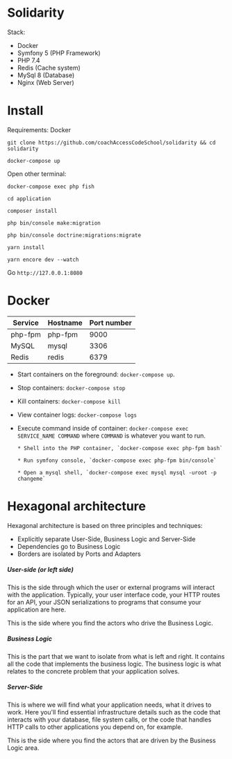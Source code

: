# Solidarity

Stack:
- Docker
- Symfony 5 (PHP Framework)
- PHP 7.4
- Redis (Cache system)
- MySql 8 (Database)
- Nginx (Web Server)
      

# Install

Requirements: Docker


`git clone https://github.com/coachAccessCodeSchool/solidarity && cd solidarity`

`docker-compose up`

Open other terminal:

`docker-compose exec php fish`

`cd application`

`composer install`

`php bin/console make:migration`

`php bin/console doctrine:migrations:migrate`

`yarn install`

`yarn encore dev --watch`


Go `http://127.0.0.1:8080`


# Docker
Service|Hostname|Port number
------|---------|-----------
php-fpm|php-fpm|9000
MySQL|mysql|3306
Redis|redis|6379

* Start containers on the foreground: `docker-compose up`. 
* Stop containers: `docker-compose stop`
* Kill containers: `docker-compose kill`
* View container logs: `docker-compose logs`

* Execute command inside of container: `docker-compose exec SERVICE_NAME COMMAND` where `COMMAND` is whatever you want to run. 

      * Shell into the PHP container, `docker-compose exec php-fpm bash`
      
      * Run symfony console, `docker-compose exec php-fpm bin/console`
      
      * Open a mysql shell, `docker-compose exec mysql mysql -uroot -p changeme`
      
# Hexagonal architecture

Hexagonal architecture is based on three principles and techniques:

- Explicitly separate User-Side, Business Logic and Server-Side
- Dependencies go to Business Logic
- Borders are isolated by Ports and Adapters


##### User-side (or left side)
This is the side through which the user or external programs will interact with the application. 
Typically, your user interface code, your HTTP routes for an API, your JSON serializations to programs that consume your application are here.

This is the side where you find the actors who drive the Business Logic.

##### Business Logic
This is the part that we want to isolate from what is left and right. 
It contains all the code that implements the business logic. The business logic is what relates to the concrete problem that your application solves.


##### Server-Side
This is where we will find what your application needs, what it drives to work. 
Here you'll find essential infrastructure details such as the code that interacts with your database, 
file system calls, or the code that handles HTTP calls to other applications you depend on, for example.

This is the side where you find the actors that are driven by the Business Logic area.
